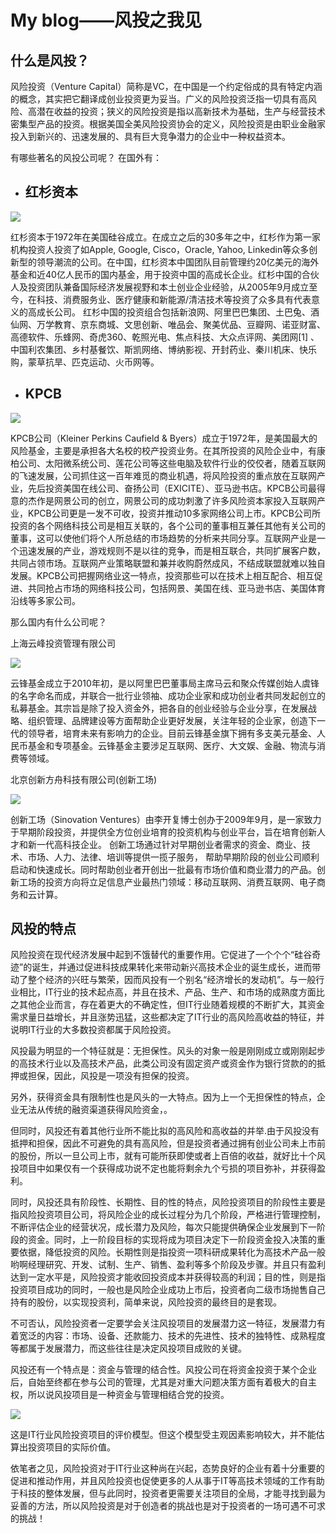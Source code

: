 # My blog——风投之我见

## 什么是风投？
风险投资（Venture Capital）简称是VC，在中国是一个约定俗成的具有特定内涵的概念，其实把它翻译成创业投资更为妥当。广义的风险投资泛指一切具有高风险、高潜在收益的投资；狭义的风险投资是指以高新技术为基础，生产与经营技术密集型产品的投资。根据美国全美风险投资协会的定义，风险投资是由职业金融家投入到新兴的、迅速发展的、具有巨大竞争潜力的企业中一种权益资本。

有哪些著名的风投公司呢？
在国外有：

* ## 红杉资本
![](https://gss2.bdstatic.com/9fo3dSag_xI4khGkpoWK1HF6hhy/baike/w=268;g=0/sign=0729f108df39b6004dce08b1d16b5217/962bd40735fae6cd696e598a05b30f2443a70f06.jpg)

红杉资本于1972年在美国硅谷成立。在成立之后的30多年之中，红杉作为第一家机构投资人投资了如Apple, Google, Cisco，Oracle, Yahoo, Linkedin等众多创新型的领导潮流的公司。在中国，红杉资本中国团队目前管理约20亿美元的海外基金和近40亿人民币的国内基金，用于投资中国的高成长企业。红杉中国的合伙人及投资团队兼备国际经济发展视野和本土创业企业经验，从2005年9月成立至今，在科技、消费服务业、医疗健康和新能源/清洁技术等投资了众多具有代表意义的高成长公司。 
红杉中国的投资组合包括新浪网、阿里巴巴集团、土巴兔、酒仙网、万学教育、京东商城、文思创新、唯品会、聚美优品、豆瓣网、诺亚财富、高德软件、乐蜂网、奇虎360、乾照光电、焦点科技、大众点评网、美团网[1] 、中国利农集团、乡村基餐饮、斯凯网络、博纳影视、开封药业、秦川机床、快乐购，蒙草抗旱、匹克运动、火币网等。

* ## KPCB

![](https://gss2.bdstatic.com/-fo3dSag_xI4khGkpoWK1HF6hhy/baike/w=268;g=0/sign=2ab628188a0a19d8cb0383030bc1e5b6/503d269759ee3d6db3f2f66249166d224f4ade67.jpg)

KPCB公司（Kleiner Perkins Caufield & Byers）成立于1972年，是美国最大的风险基金，主要是承担各大名校的校产投资业务。在其所投资的风险企业中，有康柏公司、太阳微系统公司、莲花公司等这些电脑及软件行业的佼佼者，随着互联网的飞速发展，公司抓住这一百年难觅的商业机遇，将风险投资的重点放在互联网产业，先后投资美国在线公司、奋扬公司（EXICITE）、亚马逊书店。KPCB公司最得意的杰作是网景公司的创立，网景公司的成功刺激了许多风险资本家投入互联网产业，KPCB公司更是一发不可收，投资并推动10多家网络公司上市。KPCB公司所投资的各个网络科技公司是相互关联的，各个公司的董事相互兼任其他有关公司的董事，这可以使他们将个人所总结的市场趋势的分析来共同分享。互联网产业是一个迅速发展的产业，游戏规则不是以往的竞争，而是相互联合，共同扩展客户数，共同占领市场。互联网产业策略联盟和兼并收购蔚然成风，不结成联盟就难以独自发展。KPCB公司把握网络业这一特点，投资那些可以在技术上相互配合、相互促进、共同抢占市场的网络科技公司，包括网景、美国在线、亚马逊书店、美国体育沿线等多家公司。

那么国内有什么公司呢？

上海云峰投资管理有限公司
 
![](https://gss0.bdstatic.com/-4o3dSag_xI4khGkpoWK1HF6hhy/baike/w=268;g=0/sign=65832afec711728b302d8b24f0c7a4f3/eaf81a4c510fd9f963a9f0062f2dd42a2834a427.jpg)

云锋基金成立于2010年初，是以阿里巴巴董事局主席马云和聚众传媒创始人虞锋的名字命名而成，并联合一批行业领袖、成功企业家和成功创业者共同发起创立的私募基金。其宗旨是除了投入资金外，把各自的创业经验与企业分享，在发展战略、组织管理、品牌建设等方面帮助企业更好发展，关注年轻的企业家，创造下一代的领导者，培育未来有影响力的企业。目前云锋基金旗下拥有多支美元基金、人民币基金和专项基金。云锋基金主要涉足互联网、医疗、大文娱、金融、物流与消费等领域。

北京创新方舟科技有限公司(创新工场)
 
![](https://gss3.bdstatic.com/-Po3dSag_xI4khGkpoWK1HF6hhy/baike/w=268;g=0/sign=1b5818858c18367aad8978db1648ece9/b58f8c5494eef01f9120cd69eafe9925bc317d62.jpg)

创新工场（Sinovation Ventures）由李开复博士创办于2009年9月，是一家致力于早期阶段投资，并提供全方位创业培育的投资机构与创业平台，旨在培育创新人才和新一代高科技企业。 
创新工场通过针对早期创业者需求的资金、商业、技术、市场、人力、法律、培训等提供一揽子服务， 帮助早期阶段的创业公司顺利启动和快速成长。同时帮助创业者开创出一批最有市场价值和商业潜力的产品。创新工场的投资方向将立足信息产业最热门领域：移动互联网、消费互联网、电子商务和云计算。

## 风投的特点

风险投资在现代经济发展中起到不饿替代的重要作用。它促进了一个个个“硅谷奇迹”的诞生，并通过促进科技成果转化来带动新兴高技术企业的诞生成长，进而带动了整个经济的兴旺与繁荣，因而风投有一个别名“经济增长的发动机”。与一般行业相比，IT行业的技术起点高，并且在技术、产品、生产、和市场的成熟度方面比之其他企业而言，存在着更大的不确定性，但IT行业随着规模的不断扩大，其资金需求量日益增长，并且涨势迅猛，这些都决定了IT行业的高风险高收益的特征，并说明IT行业的大多数投资都属于风险投资。

风投最为明显的一个特征就是：无担保性。风头的对象一般是刚刚成立或刚刚起步的高技术行业以及高技术产品，此类公司没有固定资产或资金作为银行贷款的的抵押或担保，因此，风投是一项没有担保的投资。

另外，获得资金具有限制性也是风头的一大特点。因为上一个无担保性的特点，企业无法从传统的融资渠道获得风险资金，。

但同时，风投还有着其他行业所不能比拟的高风险和高收益的并举.由于风投没有抵押和担保，因此不可避免的具有高风险，但是投资者通过拥有创业公司未上市前的股份，所以一旦公司上市，就有可能所获即使或者上百倍的收益，就好比十个风投项目中如果仅有一个获得成功说不定也能将剩余九个亏损的项目弥补，并获得盈利。

同时，风投还具有阶段性、长期性、目的性的特点，风险投资项目的阶段性主要是指风险投资项目公司，将风险企业的成长过程分为几个阶段，严格进行管理控制，不断评估企业的经营状况，成长潜力及风险，每次只能提供确保企业发展到下一阶段的资金。同时，上一阶段目标的实现将成为项目决定下一阶段资金投入决策的重要依据，降低投资的风险。长期性则是指投资一项科研成果转化为高技术产品一般哟啊经理研究、开发、试制、生产、销售、盈利等多个阶段及步骤。并且只有盈利达到一定水平是，风险投资才能收回投资成本并获得较高的利润；目的性，则是指投资项目成功的同时，一般也是风险企业成功上市后，投资者向二级市场抛售自己持有的股份，以实现投资利，简单来说，风险投资的最终目的是套现。

不可否认，风险投资者一定要学会关注风投项目的发展潜力这一特征，发展潜力有着宽泛的内容：市场、设备、还款能力、技术的先进性、技术的独特性、成熟程度等都属于发展潜力，而这些往往是决定风投项目成败的关键。

风投还有一个特点是：资金与管理的结合性。风投公司在将资金投资于某个企业后，自始至终都在参与公司的管理，尤其是对重大问题决策方面有着极大的自主权，所以说风投项目是一种资金与管理相结合党的投资。

![](http://ww1.sinaimg.cn/large/68e27fddgy1fxsil4wfzaj20gw0kiacw.jpg)

这是IT行业风险投资项目的评价模型。但这个模型受主观因素影响较大，并不能估算出投资项目的实际价值。

依笔者之见，风险投资对于IT行业这种尚在兴起，态势良好的企业有着十分重要的促进和推动作用，并且风险投资也促使更多的人从事于IT等高技术领域的工作有助于科技的整体发展，但与此同时，投资者更需要关注项目的全局，才能寻找到最为妥善的方法，所以风险投资是对于创造者的挑战也是对于投资者的一场可遇不可求的挑战！